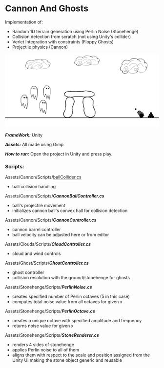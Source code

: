 # Cannon And Ghosts

Implementation of:
  - Random 1D terrain generation using Perlin Noise (Stonehenge)
  - Collision detection from scratch (not using Unity's collider)
  - Verlet Integration with constraints (Floppy Ghosts)
  - Projectile physics (Cannon)

  <img src="sample.gif?raw=true"/>

***FrameWork:*** Unity

***Assets:*** All made using Gimp

***How to run:*** Open the project in Unity and press play.

### Scripts:

Assets/Cannon/Scripts/[ballCollider.cs](/tree/ConnectPts/Assets/Cannon/Scripts/ballCollider.cs)
  - ball collision handling

Assets/Cannon/Scripts/***CannonBallController.cs***
  - ball's projectile movement
  - initializes cannon ball's convex hall for collision detection

Assets/Cannon/Scripts/***CannonController.cs***
  - cannon barrel controller 
  - ball velocity can be adjusted here or from editor

Assets/Clouds/Scripts/***CloudController.cs***
  - cloud and wind controls

Assets/Ghost/Scripts/***GhostController.cs***
  - ghost controller
  - collision resolution with the ground/stonehenge for ghosts

Assets/Stonehenge/Scripts/***PerlinNoise.cs***
  - creates specified number of Perlin octaves (5 in this case)
  - computes total noise value from all octaves for given x

Assets/Stonehenge/Scripts/***PerlinOctave.cs***
  - creates a unique octave with specified amplitude and frequency
  - returns noise value for given x

Assets/Stonehenge/Scripts/***StoneRenderer.cs***
  - renders 4 sides of stonehenge
  - applies Perlin noise to all of them
  - aligns them with respect to the scale and position assigned from the Unity UI making the stone object generic and reusable
